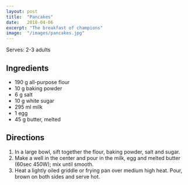 ```yaml
---
layout: post
title:  "Pancakes"
date:   2018-04-06
excerpt: "The breakfast of champions"
image:  "/images/pancakes.jpg"
---
```



Serves: 2-3 adults

## Ingredients 

* 190 g all-purpose flour
* 10 g baking powder
* 6 g salt
* 10 g white sugar
* 295 ml milk
* 1 egg
* 45 g butter, melted

## Directions

1. In a large bowl, sift together the flour, baking powder, salt and sugar.  
1. Make a well in the center and pour in the milk, egg and melted butter (60sec 450W); mix until smooth.  
1. Heat a lightly oiled griddle or frying pan over medium high heat. Pour, brown on both sides and serve hot.  
